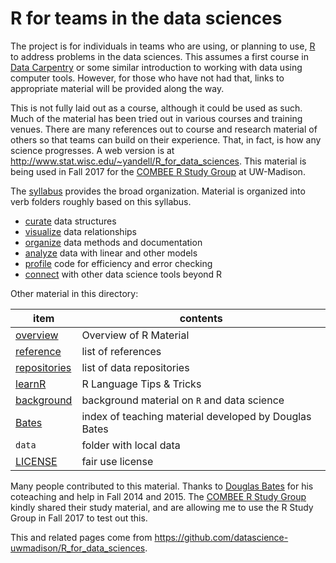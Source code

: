 # R for teams in the data sciences

The project is for individuals in teams who are using, or planning to use, [R](http://r-project.org) to address problems in the data sciences. This assumes a first course in [Data Carpentry](http://datacarpentry.org) or some similar introduction to working with data using computer tools. However, for those who have not had that, links to appropriate material will be provided along the way.

This is not fully laid out as a course, although it could be used as such. Much of the material has been tried out in various courses and training venues. There are many references out to course and research material of others so that teams can build on their experience. That, in fact, is how any science progresses. A web version is at 
<http://www.stat.wisc.edu/~yandell/R_for_data_sciences>. This material is being used in Fall 2017 for the [COMBEE R Study Group](https://github.com/ComBEE-UW-Madison/RStudyGroup#combee-r-study-group--uw-madison) at UW-Madison.

The [syllabus](syllabus.html) provides the broad organization. Material is organized into verb folders roughly based on this syllabus. 

- [curate](curate) data structures
- [visualize](visualize) data relationships
- [organize](organize) data methods and documentation
- [analyze](analyze) data with linear and other models
- [profile](profile) code for efficiency and error checking
- [connect](connect) with other data science tools beyond R


Other material in this directory:

item          | contents
------------- | -----------------
[overview](overview.md) | Overview of R Material
[reference](reference.md) | list of references
[repositories](repositories.md) | list of data repositories
[learnR](learnR.md) | R Language Tips & Tricks
[background](background.md) | background material on `R` and data science
[Bates](Bates.md) | index of teaching material developed by Douglas Bates
`data` | folder with local data
[LICENSE](LICENSE) | fair use license

Many people contributed to this material. Thanks to [Douglas Bates](https://github.com/dmbates/) for his coteaching and help in Fall 2014 and 2015. The [COMBEE R Study Group](https://github.com/ComBEE-UW-Madison/RStudyGroup#combee-r-study-group--uw-madison) kindly shared their study material, and are allowing me to use the R Study Group in Fall 2017 to test out this.

This and related pages come from <https://github.com/datascience-uwmadison/R_for_data_sciences>.
